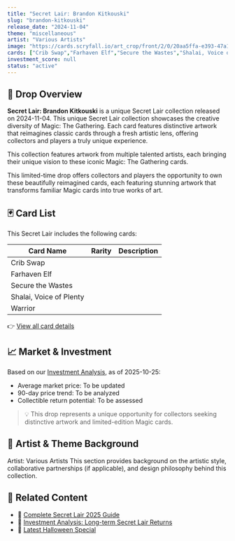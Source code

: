```yaml
---
title: "Secret Lair: Brandon Kitkouski"
slug: "brandon-kitkouski"
release_date: "2024-11-04"
theme: "miscellaneous"
artist: "Various Artists"
image: "https://cards.scryfall.io/art_crop/front/2/0/20aa5ffa-e393-47a1-8ebb-61d461e904ed.jpg?1732731974"
cards: ["Crib Swap","Farhaven Elf","Secure the Wastes","Shalai, Voice of Plenty","Warrior"]
investment_score: null
status: "active"
---
```


## 💠 Drop Overview
**Secret Lair: Brandon Kitkouski** is a unique Secret Lair collection released on 2024-11-04. This unique Secret Lair collection showcases the creative diversity of Magic: The Gathering. Each card features distinctive artwork that reimagines classic cards through a fresh artistic lens, offering collectors and players a truly unique experience.

This collection features artwork from multiple talented artists, each bringing their unique vision to these iconic Magic: The Gathering cards.

This limited-time drop offers collectors and players the opportunity to own these beautifully reimagined cards, each featuring stunning artwork that transforms familiar Magic cards into true works of art.

## 🃏 Card List
This Secret Lair includes the following cards:

| Card Name | Rarity | Description |
|-----------|---------|-------------|
| Crib Swap |  |  |
| Farhaven Elf |  |  |
| Secure the Wastes |  |  |
| Shalai, Voice of Plenty |  |  |
| Warrior |  |  |

👉 [View all card details](/cards?drop=brandon-kitkouski)

## 📈 Market & Investment
Based on our [Investment Analysis](/investment/brandon-kitkouski), as of 2025-10-25:
- Average market price: To be updated
- 90-day price trend: To be analyzed
- Collectible return potential: To be assessed

> 💡 This drop represents a unique opportunity for collectors seeking distinctive artwork and limited-edition Magic cards.

## 🎨 Artist & Theme Background
Artist: Various Artists
This section provides background on the artistic style, collaborative partnerships (if applicable), and design philosophy behind this collection.

## 🔗 Related Content
- 📰 [Complete Secret Lair 2025 Guide](/news/secret-lair-2025-complete-guide)
- 💼 [Investment Analysis: Long-term Secret Lair Returns](/investment)
- 🎃 [Latest Halloween Special](/drops/secret-scare-superdrop-2025)